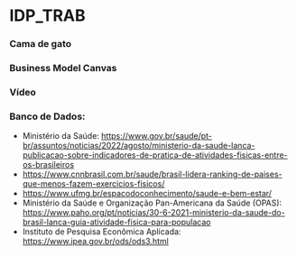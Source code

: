 # IDP_TRAB

### Cama de gato

### Business Model Canvas

### Vídeo

### Banco de Dados:
- Ministério da Saúde: https://www.gov.br/saude/pt-br/assuntos/noticias/2022/agosto/ministerio-da-saude-lanca-publicacao-sobre-indicadores-de-pratica-de-atividades-fisicas-entre-os-brasileiros
- https://www.cnnbrasil.com.br/saude/brasil-lidera-ranking-de-paises-que-menos-fazem-exercicios-fisicos/
- https://www.ufmg.br/espacodoconhecimento/saude-e-bem-estar/
- Ministério da Saúde e Organização Pan-Americana da Saúde (OPAS): https://www.paho.org/pt/noticias/30-6-2021-ministerio-da-saude-do-brasil-lanca-guia-atividade-fisica-para-populacao
- Instituto de Pesquisa Econômica Aplicada: https://www.ipea.gov.br/ods/ods3.html
